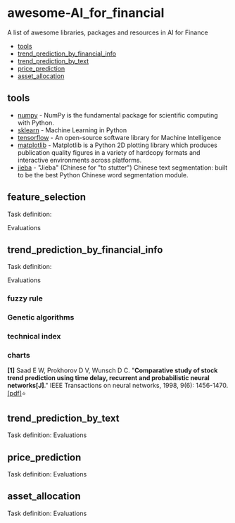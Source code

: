 # awesome-AI_for_financial
A  list of  awesome libraries, packages and resources in AI for Finance

- [tools](#tools)
- [trend_prediction_by_financial_info](#trend_prediction_by_financial_info)
- [trend_prediction_by_text](#trend_prediction_by_text)
- [price_prediction](#price_prediction)
- [asset_allocation](#asset_allocation)



## tools
- [numpy](http://www.numpy.org) - NumPy is the fundamental package for scientific computing with Python.
- [sklearn](http://scikit-learn.org/stable/) - Machine Learning in Python
- [tensorflow](https://www.tensorflow.org/) - An open-source software library for Machine Intelligence
- [matplotlib](http://matplotlib.org/) - Matplotlib is a Python 2D plotting library which produces publication quality figures in a variety of hardcopy formats and interactive environments across platforms.
- [jieba](https://github.com/fxsjy/jieba/) - "Jieba" (Chinese for "to stutter") Chinese text segmentation: built to be the best Python Chinese word segmentation module.

## feature_selection
Task definition:

Evaluations
## trend_prediction_by_financial_info
Task definition:

Evaluations
### fuzzy rule
### Genetic algorithms
### technical index
### charts
**[1]** Saad E W, Prokhorov D V, Wunsch D C. "**Comparative study of stock trend prediction using time delay, recurrent and probabilistic neural networks[J]**." IEEE Transactions on neural networks, 1998, 9(6): 1456-1470. [[pdf]](http://scholarsmine.mst.edu/cgi/viewcontent.cgi?article=1666&context=ele_comeng_facwork):star:
## trend_prediction_by_text
Task definition:
Evaluations
## price_prediction
Task definition:
Evaluations
## asset_allocation
Task definition:
Evaluations
